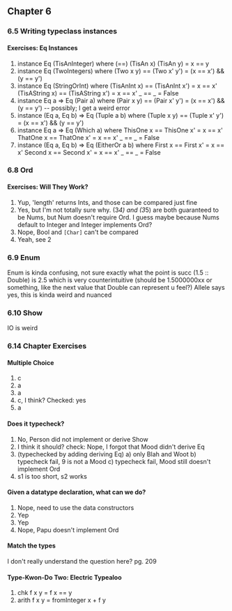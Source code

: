 ## Chapter 6


### 6.5 Writing typeclass instances

#### Exercises: Eq Instances

1. instance Eq (TisAnInteger) where
        (==) (TisAn x) (TisAn y) = x == y
2. instance Eq (TwoIntegers) where
        (Two x y) == (Two x' y') = (x == x') && (y == y')
3. instance Eq (StringOrInt) where
        (TisAnInt x) == (TisAnInt x') = x == x'
        (TisAString x) == (TisAString x') = x == x'
        _ == _ = False
4. instance Eq a => Eq (Pair a) where
        (Pair x y) == (Pair x' y') = (x == x') && (y == y')
    -- possibly; I get a weird error
5. instance (Eq a, Eq b) => Eq (Tuple a  b) where
        (Tuple x y) == (Tuple x' y') = (x == x') && (y == y')
6. instance Eq a => Eq (Which a) where
        ThisOne x == ThisOne x' = x == x'
        ThatOne x == ThatOne x' = x == x'
        _ == _ = False
7. instance (Eq a, Eq b) => Eq (EitherOr a b) where
        First x == First x' = x == x'
        Second x == Second x' = x == x'
        _ == _ = False
        
### 6.8 Ord

#### Exercises: Will They Work?

1. Yup, 'length' returns Ints, and those can be compared just fine
2. Yes, but I'm not totally sure why. (3*4) and (3*5) are both guaranteed to be Nums, but Num doesn't require Ord. I guess maybe because Nums default to Integer and Integer implements Ord?
3. Nope, Bool and `[Char]` can't be compared
4. Yeah, see 2

### 6.9 Enum

Enum is kinda confusing, not sure exactly what the point is
succ (1.5 :: Double) is 2.5 which is very counterintuitive
    (should be 1.5000000xx or something, like the next value that Double can represent u feel?)
    Allele says yes, this is kinda weird and nuanced
    
### 6.10 Show

IO is weird

### 6.14 Chapter Exercises

#### Multiple Choice
 
1. c
2. a
3. a
4. c, I think?
    Checked: yes
5. a

#### Does it typecheck?

1. No, Person did not implement or derive Show
2. I think it should?
    check: Nope, I forgot that Mood didn't derive Eq
3. (typechecked by adding deriving Eq)
   a) only Blah and Woot
   b) typecheck fail, 9 is not a Mood
   c) typecheck fail, Mood still doesn't implement Ord
4. s1 is too short, s2 works

#### Given a datatype declaration, what can we do?

1. Nope, need to use the data constructors
2. Yep
3. Yep
4. Nope, Papu doesn't implement Ord

#### Match the types

I don't really understand the question here? pg. 209

#### Type-Kwon-Do Two: Electric Typealoo

1. chk f x y = f x == y
2. arith f x y = fromInteger x + f y
